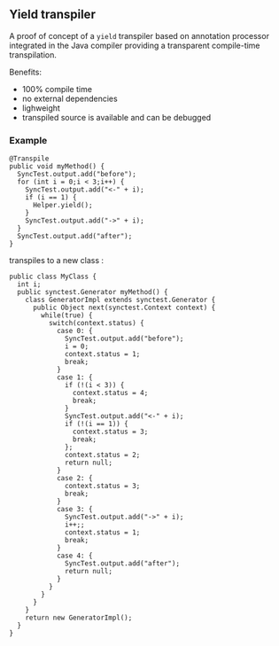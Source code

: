 ## Yield transpiler

A proof of concept of a `yield` transpiler based on annotation processor integrated in the Java compiler providing
a transparent compile-time transpilation.

Benefits:

- 100% compile time
- no external dependencies
- lighweight
- transpiled source is available and can be debugged

### Example

```
@Transpile
public void myMethod() {
  SyncTest.output.add("before");
  for (int i = 0;i < 3;i++) {
    SyncTest.output.add("<-" + i);
    if (i == 1) {
      Helper.yield();
    }
    SyncTest.output.add("->" + i);
  }
  SyncTest.output.add("after");
}
```

transpiles to a new class :

```
public class MyClass {
  int i;
  public synctest.Generator myMethod() {
    class GeneratorImpl extends synctest.Generator {
      public Object next(synctest.Context context) {
        while(true) {
          switch(context.status) {
            case 0: {
              SyncTest.output.add("before");
              i = 0;
              context.status = 1;
              break;
            }
            case 1: {
              if (!(i < 3)) {
                context.status = 4;
                break;
              }
              SyncTest.output.add("<-" + i);
              if (!(i == 1)) {
                context.status = 3;
                break;
              };
              context.status = 2;
              return null;
            }
            case 2: {
              context.status = 3;
              break;
            }
            case 3: {
              SyncTest.output.add("->" + i);
              i++;;
              context.status = 1;
              break;
            }
            case 4: {
              SyncTest.output.add("after");
              return null;
            }
          }
        }
      }
    }
    return new GeneratorImpl();
  }
}
```
